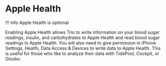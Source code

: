 # Apple Health

!!! info
    Apple Health is optional

Enabling Apple Health allows Trio to write information on your blood sugar readings, insulin, and carbohydrates to Apple Health and read blood sugar readings in Apple Health. You will also need to give permission in iPhone Settings, Health, Data Access & Devices to write data to Apple Health. This is useful for those who like to analyze their data with TidePool, Cockpit, or Glooko.
